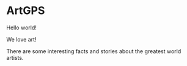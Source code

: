 # ArtGPS

Hello world!

We love art!

There are some interesting facts and stories about the greatest world artists.
